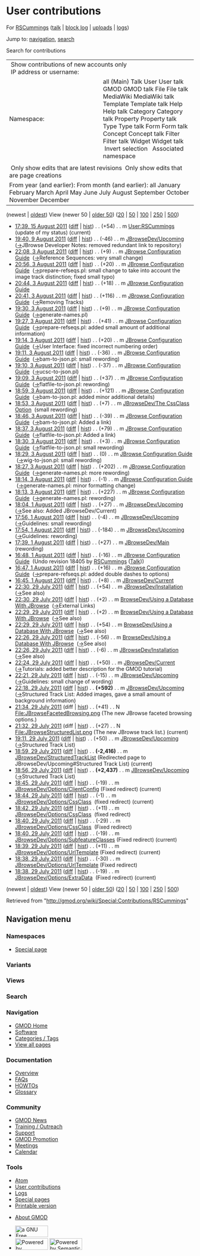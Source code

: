 <div id="mw-page-base" class="noprint">

</div>

<div id="mw-head-base" class="noprint">

</div>

<div id="content" class="mw-body" role="main">

<span id="top"></span>

<div id="mw-js-message" style="display:none;">

</div>



# <span dir="auto">User contributions</span>

<div id="bodyContent">

<div id="contentSub">

For [RSCummings](/wiki/User:RSCummings "User:RSCummings")
([talk](/wiki/User_talk:RSCummings "User talk:RSCummings") \| [block
log](/mediawiki/index.php?title=Special:Log/block&page=User%3ARSCummings "Special:Log/block")
\|
[uploads](/wiki/Special:ListFiles/RSCummings "Special:ListFiles/RSCummings")
\| [logs](/wiki/Special:Log/RSCummings "Special:Log/RSCummings"))

</div>

<div id="jump-to-nav" class="mw-jump">

Jump to: [navigation](#mw-navigation), [search](#p-search)

</div>

<div id="mw-content-text">

Search for contributions

<table class="mw-contributions-table">
<colgroup>
<col style="width: 50%" />
<col style="width: 50%" />
</colgroup>
<tbody>
<tr class="odd">
<td colspan="2"> Show contributions of new accounts only<br />
 IP address or username:</td>
</tr>
<tr class="even">
<td class="mw-label">Namespace:</td>
<td>all (Main) Talk User User talk GMOD GMOD talk File File talk
MediaWiki MediaWiki talk Template Template talk Help Help talk Category
Category talk Property Property talk Type Type talk Form Form talk
Concept Concept talk Filter Filter talk Widget Widget talk  
 Invert selection 
 Associated namespace </td>
</tr>
<tr class="odd">
<td colspan="2"></td>
</tr>
<tr class="even">
<td colspan="2"> Only show edits that are latest revisions
 Only show edits that are page creations</td>
</tr>
<tr class="odd">
<td colspan="2">From year (and earlier): From month (and earlier): all
January February March April May June July August September October
November December</td>
</tr>
</tbody>
</table>

(newest \| <a
href="/mediawiki/index.php?title=Special:Contributions/RSCummings&amp;dir=prev&amp;target=RSCummings"
class="mw-lastlink" rel="last"
title="Special:Contributions/RSCummings">oldest</a>) View (newer 50 \|
<a
href="/mediawiki/index.php?title=Special:Contributions/RSCummings&amp;offset=20110729183801&amp;target=RSCummings"
class="mw-nextlink" rel="next"
title="Special:Contributions/RSCummings">older 50</a>) (<a
href="/mediawiki/index.php?title=Special:Contributions/RSCummings&amp;offset=&amp;limit=20&amp;target=RSCummings"
class="mw-numlink" title="Special:Contributions/RSCummings">20</a> \| <a
href="/mediawiki/index.php?title=Special:Contributions/RSCummings&amp;offset=&amp;limit=50&amp;target=RSCummings"
class="mw-numlink" title="Special:Contributions/RSCummings">50</a> \| <a
href="/mediawiki/index.php?title=Special:Contributions/RSCummings&amp;offset=&amp;limit=100&amp;target=RSCummings"
class="mw-numlink" title="Special:Contributions/RSCummings">100</a> \|
<a
href="/mediawiki/index.php?title=Special:Contributions/RSCummings&amp;offset=&amp;limit=250&amp;target=RSCummings"
class="mw-numlink" title="Special:Contributions/RSCummings">250</a> \|
<a
href="/mediawiki/index.php?title=Special:Contributions/RSCummings&amp;offset=&amp;limit=500&amp;target=RSCummings"
class="mw-numlink" title="Special:Contributions/RSCummings">500</a>)

- <a href="/mediawiki/index.php?title=User:RSCummings&amp;oldid=18559"
  class="mw-changeslist-date" title="User:RSCummings">17:39, 15 August
  2011</a>
  ([diff](/mediawiki/index.php?title=User:RSCummings&diff=prev&oldid=18559 "User:RSCummings")
  \|
  [hist](/mediawiki/index.php?title=User:RSCummings&action=history "User:RSCummings"))
  <span class="mw-changeslist-separator">. .</span>
  <span class="mw-plusminus-pos" dir="ltr"
  title="180 bytes after change">(+54)</span>‎
  <span class="mw-changeslist-separator">. .</span> m
  <a href="/wiki/User:RSCummings" class="mw-contributions-title"
  title="User:RSCummings">User:RSCummings</a> ‎
  <span class="comment">(update of my status)</span>
  <span class="mw-uctop">(current)</span>
- <a href="/mediawiki/index.php?title=JBrowseDev/Upcoming&amp;oldid=18496"
  class="mw-changeslist-date" title="JBrowseDev/Upcoming">19:40, 9 August
  2011</a>
  ([diff](/mediawiki/index.php?title=JBrowseDev/Upcoming&diff=prev&oldid=18496 "JBrowseDev/Upcoming")
  \|
  [hist](/mediawiki/index.php?title=JBrowseDev/Upcoming&action=history "JBrowseDev/Upcoming"))
  <span class="mw-changeslist-separator">. .</span>
  <span class="mw-plusminus-neg" dir="ltr"
  title="8,028 bytes after change">(-46)</span>‎
  <span class="mw-changeslist-separator">. .</span> m
  <a href="/mediawiki/index.php?title=JBrowseDev/Upcoming&amp;redirect=no"
  class="mw-redirect mw-contributions-title"
  title="JBrowseDev/Upcoming">JBrowseDev/Upcoming</a> ‎
  <span class="comment">([→](/wiki/JBrowseDev/Upcoming#JBrowse_Developer_Notes "JBrowseDev/Upcoming")‎<span dir="auto"><span class="autocomment">JBrowse
  Developer Notes: </span> removed redundant link to
  repository</span>)</span>
- <a
  href="/mediawiki/index.php?title=JBrowse_Configuration_Guide&amp;oldid=18450"
  class="mw-changeslist-date" title="JBrowse Configuration Guide">22:08, 3
  August 2011</a>
  ([diff](/mediawiki/index.php?title=JBrowse_Configuration_Guide&diff=prev&oldid=18450 "JBrowse Configuration Guide")
  \|
  [hist](/mediawiki/index.php?title=JBrowse_Configuration_Guide&action=history "JBrowse Configuration Guide"))
  <span class="mw-changeslist-separator">. .</span>
  <span class="mw-plusminus-pos" dir="ltr"
  title="28,186 bytes after change">(+9)</span>‎
  <span class="mw-changeslist-separator">. .</span> m
  <a href="/wiki/JBrowse_Configuration_Guide"
  class="mw-contributions-title"
  title="JBrowse Configuration Guide">JBrowse Configuration Guide</a> ‎
  <span class="comment">([→](/wiki/JBrowse_Configuration_Guide#Reference_Sequences "JBrowse Configuration Guide")‎<span dir="auto"><span class="autocomment">Reference
  Sequences: </span> very small change</span>)</span>
- <a
  href="/mediawiki/index.php?title=JBrowse_Configuration_Guide&amp;oldid=18449"
  class="mw-changeslist-date" title="JBrowse Configuration Guide">20:56, 3
  August 2011</a>
  ([diff](/mediawiki/index.php?title=JBrowse_Configuration_Guide&diff=prev&oldid=18449 "JBrowse Configuration Guide")
  \|
  [hist](/mediawiki/index.php?title=JBrowse_Configuration_Guide&action=history "JBrowse Configuration Guide"))
  <span class="mw-changeslist-separator">. .</span>
  <span class="mw-plusminus-pos" dir="ltr"
  title="28,177 bytes after change">(+20)</span>‎
  <span class="mw-changeslist-separator">. .</span> m
  <a href="/wiki/JBrowse_Configuration_Guide"
  class="mw-contributions-title"
  title="JBrowse Configuration Guide">JBrowse Configuration Guide</a> ‎
  <span class="comment">([→](/wiki/JBrowse_Configuration_Guide#prepare-refseqs.pl "JBrowse Configuration Guide")‎<span dir="auto"><span class="autocomment">prepare-refseqs.pl:
  </span> small change to take into account the image track distinction;
  fixed small typo</span>)</span>
- <a
  href="/mediawiki/index.php?title=JBrowse_Configuration_Guide&amp;oldid=18448"
  class="mw-changeslist-date" title="JBrowse Configuration Guide">20:44, 3
  August 2011</a>
  ([diff](/mediawiki/index.php?title=JBrowse_Configuration_Guide&diff=prev&oldid=18448 "JBrowse Configuration Guide")
  \|
  [hist](/mediawiki/index.php?title=JBrowse_Configuration_Guide&action=history "JBrowse Configuration Guide"))
  <span class="mw-changeslist-separator">. .</span>
  <span class="mw-plusminus-pos" dir="ltr"
  title="28,157 bytes after change">(+18)</span>‎
  <span class="mw-changeslist-separator">. .</span> m
  <a href="/wiki/JBrowse_Configuration_Guide"
  class="mw-contributions-title"
  title="JBrowse Configuration Guide">JBrowse Configuration Guide</a> ‎
- <a
  href="/mediawiki/index.php?title=JBrowse_Configuration_Guide&amp;oldid=18447"
  class="mw-changeslist-date" title="JBrowse Configuration Guide">20:41, 3
  August 2011</a>
  ([diff](/mediawiki/index.php?title=JBrowse_Configuration_Guide&diff=prev&oldid=18447 "JBrowse Configuration Guide")
  \|
  [hist](/mediawiki/index.php?title=JBrowse_Configuration_Guide&action=history "JBrowse Configuration Guide"))
  <span class="mw-changeslist-separator">. .</span>
  <span class="mw-plusminus-pos" dir="ltr"
  title="28,139 bytes after change">(+116)</span>‎
  <span class="mw-changeslist-separator">. .</span> m
  <a href="/wiki/JBrowse_Configuration_Guide"
  class="mw-contributions-title"
  title="JBrowse Configuration Guide">JBrowse Configuration Guide</a> ‎
  <span class="comment">([→](/wiki/JBrowse_Configuration_Guide#Removing_Tracks "JBrowse Configuration Guide")‎<span dir="auto"><span class="autocomment">Removing
  Tracks</span></span>)</span>
- <a
  href="/mediawiki/index.php?title=JBrowse_Configuration_Guide&amp;oldid=18437"
  class="mw-changeslist-date" title="JBrowse Configuration Guide">19:30, 3
  August 2011</a>
  ([diff](/mediawiki/index.php?title=JBrowse_Configuration_Guide&diff=prev&oldid=18437 "JBrowse Configuration Guide")
  \|
  [hist](/mediawiki/index.php?title=JBrowse_Configuration_Guide&action=history "JBrowse Configuration Guide"))
  <span class="mw-changeslist-separator">. .</span>
  <span class="mw-plusminus-pos" dir="ltr"
  title="26,995 bytes after change">(+9)</span>‎
  <span class="mw-changeslist-separator">. .</span> m
  <a href="/wiki/JBrowse_Configuration_Guide"
  class="mw-contributions-title"
  title="JBrowse Configuration Guide">JBrowse Configuration Guide</a> ‎
  <span class="comment">([→](/wiki/JBrowse_Configuration_Guide#generate-names.pl "JBrowse Configuration Guide")‎<span dir="auto"><span class="autocomment">generate-names.pl</span></span>)</span>
- <a
  href="/mediawiki/index.php?title=JBrowse_Configuration_Guide&amp;oldid=18436"
  class="mw-changeslist-date" title="JBrowse Configuration Guide">19:27, 3
  August 2011</a>
  ([diff](/mediawiki/index.php?title=JBrowse_Configuration_Guide&diff=prev&oldid=18436 "JBrowse Configuration Guide")
  \|
  [hist](/mediawiki/index.php?title=JBrowse_Configuration_Guide&action=history "JBrowse Configuration Guide"))
  <span class="mw-changeslist-separator">. .</span>
  <span class="mw-plusminus-pos" dir="ltr"
  title="26,986 bytes after change">(+41)</span>‎
  <span class="mw-changeslist-separator">. .</span> m
  <a href="/wiki/JBrowse_Configuration_Guide"
  class="mw-contributions-title"
  title="JBrowse Configuration Guide">JBrowse Configuration Guide</a> ‎
  <span class="comment">([→](/wiki/JBrowse_Configuration_Guide#prepare-refseqs.pl "JBrowse Configuration Guide")‎<span dir="auto"><span class="autocomment">prepare-refseqs.pl:
  </span> added small amount of additional information</span>)</span>
- <a
  href="/mediawiki/index.php?title=JBrowse_Configuration_Guide&amp;oldid=18435"
  class="mw-changeslist-date" title="JBrowse Configuration Guide">19:14, 3
  August 2011</a>
  ([diff](/mediawiki/index.php?title=JBrowse_Configuration_Guide&diff=prev&oldid=18435 "JBrowse Configuration Guide")
  \|
  [hist](/mediawiki/index.php?title=JBrowse_Configuration_Guide&action=history "JBrowse Configuration Guide"))
  <span class="mw-changeslist-separator">. .</span>
  <span class="mw-plusminus-pos" dir="ltr"
  title="26,945 bytes after change">(+20)</span>‎
  <span class="mw-changeslist-separator">. .</span> m
  <a href="/wiki/JBrowse_Configuration_Guide"
  class="mw-contributions-title"
  title="JBrowse Configuration Guide">JBrowse Configuration Guide</a> ‎
  <span class="comment">([→](/wiki/JBrowse_Configuration_Guide#User_Interface "JBrowse Configuration Guide")‎<span dir="auto"><span class="autocomment">User
  Interface: </span> fixed incorrect numbering order</span>)</span>
- <a
  href="/mediawiki/index.php?title=JBrowse_Configuration_Guide&amp;oldid=18434"
  class="mw-changeslist-date" title="JBrowse Configuration Guide">19:11, 3
  August 2011</a>
  ([diff](/mediawiki/index.php?title=JBrowse_Configuration_Guide&diff=prev&oldid=18434 "JBrowse Configuration Guide")
  \|
  [hist](/mediawiki/index.php?title=JBrowse_Configuration_Guide&action=history "JBrowse Configuration Guide"))
  <span class="mw-changeslist-separator">. .</span>
  <span class="mw-plusminus-neg" dir="ltr"
  title="26,925 bytes after change">(-36)</span>‎
  <span class="mw-changeslist-separator">. .</span> m
  <a href="/wiki/JBrowse_Configuration_Guide"
  class="mw-contributions-title"
  title="JBrowse Configuration Guide">JBrowse Configuration Guide</a> ‎
  <span class="comment">([→](/wiki/JBrowse_Configuration_Guide#bam-to-json.pl "JBrowse Configuration Guide")‎<span dir="auto"><span class="autocomment">bam-to-json.pl:
  </span> small rewording</span>)</span>
- <a
  href="/mediawiki/index.php?title=JBrowse_Configuration_Guide&amp;oldid=18433"
  class="mw-changeslist-date" title="JBrowse Configuration Guide">19:10, 3
  August 2011</a>
  ([diff](/mediawiki/index.php?title=JBrowse_Configuration_Guide&diff=prev&oldid=18433 "JBrowse Configuration Guide")
  \|
  [hist](/mediawiki/index.php?title=JBrowse_Configuration_Guide&action=history "JBrowse Configuration Guide"))
  <span class="mw-changeslist-separator">. .</span>
  <span class="mw-plusminus-neg" dir="ltr"
  title="26,961 bytes after change">(-37)</span>‎
  <span class="mw-changeslist-separator">. .</span> m
  <a href="/wiki/JBrowse_Configuration_Guide"
  class="mw-contributions-title"
  title="JBrowse Configuration Guide">JBrowse Configuration Guide</a> ‎
  <span class="comment">([→](/wiki/JBrowse_Configuration_Guide#ucsc-to-json.pl "JBrowse Configuration Guide")‎<span dir="auto"><span class="autocomment">ucsc-to-json.pl</span></span>)</span>
- <a
  href="/mediawiki/index.php?title=JBrowse_Configuration_Guide&amp;oldid=18432"
  class="mw-changeslist-date" title="JBrowse Configuration Guide">19:09, 3
  August 2011</a>
  ([diff](/mediawiki/index.php?title=JBrowse_Configuration_Guide&diff=prev&oldid=18432 "JBrowse Configuration Guide")
  \|
  [hist](/mediawiki/index.php?title=JBrowse_Configuration_Guide&action=history "JBrowse Configuration Guide"))
  <span class="mw-changeslist-separator">. .</span>
  <span class="mw-plusminus-pos" dir="ltr"
  title="26,998 bytes after change">(+37)</span>‎
  <span class="mw-changeslist-separator">. .</span> m
  <a href="/wiki/JBrowse_Configuration_Guide"
  class="mw-contributions-title"
  title="JBrowse Configuration Guide">JBrowse Configuration Guide</a> ‎
  <span class="comment">([→](/wiki/JBrowse_Configuration_Guide#flatfile-to-json.pl "JBrowse Configuration Guide")‎<span dir="auto"><span class="autocomment">flatfile-to-json.pl:
  </span> rewording</span>)</span>
- <a
  href="/mediawiki/index.php?title=JBrowse_Configuration_Guide&amp;oldid=18431"
  class="mw-changeslist-date" title="JBrowse Configuration Guide">18:59, 3
  August 2011</a>
  ([diff](/mediawiki/index.php?title=JBrowse_Configuration_Guide&diff=prev&oldid=18431 "JBrowse Configuration Guide")
  \|
  [hist](/mediawiki/index.php?title=JBrowse_Configuration_Guide&action=history "JBrowse Configuration Guide"))
  <span class="mw-changeslist-separator">. .</span>
  <span class="mw-plusminus-pos" dir="ltr"
  title="26,961 bytes after change">(+121)</span>‎
  <span class="mw-changeslist-separator">. .</span> m
  <a href="/wiki/JBrowse_Configuration_Guide"
  class="mw-contributions-title"
  title="JBrowse Configuration Guide">JBrowse Configuration Guide</a> ‎
  <span class="comment">([→](/wiki/JBrowse_Configuration_Guide#bam-to-json.pl "JBrowse Configuration Guide")‎<span dir="auto"><span class="autocomment">bam-to-json.pl:
  </span> added minor additional details</span>)</span>
- <a
  href="/mediawiki/index.php?title=JBrowseDev/The_CssClass_Option&amp;oldid=18430"
  class="mw-changeslist-date"
  title="JBrowseDev/The CssClass Option">18:53, 3 August 2011</a>
  ([diff](/mediawiki/index.php?title=JBrowseDev/The_CssClass_Option&diff=prev&oldid=18430 "JBrowseDev/The CssClass Option")
  \|
  [hist](/mediawiki/index.php?title=JBrowseDev/The_CssClass_Option&action=history "JBrowseDev/The CssClass Option"))
  <span class="mw-changeslist-separator">. .</span>
  <span class="mw-plusminus-pos" dir="ltr"
  title="1,790 bytes after change">(+7)</span>‎
  <span class="mw-changeslist-separator">. .</span> m
  <a href="/wiki/JBrowseDev/The_CssClass_Option"
  class="mw-contributions-title"
  title="JBrowseDev/The CssClass Option">JBrowseDev/The CssClass
  Option</a> ‎ <span class="comment">(small rewording)</span>
- <a
  href="/mediawiki/index.php?title=JBrowse_Configuration_Guide&amp;oldid=18429"
  class="mw-changeslist-date" title="JBrowse Configuration Guide">18:46, 3
  August 2011</a>
  ([diff](/mediawiki/index.php?title=JBrowse_Configuration_Guide&diff=prev&oldid=18429 "JBrowse Configuration Guide")
  \|
  [hist](/mediawiki/index.php?title=JBrowse_Configuration_Guide&action=history "JBrowse Configuration Guide"))
  <span class="mw-changeslist-separator">. .</span>
  <span class="mw-plusminus-neg" dir="ltr"
  title="26,840 bytes after change">(-39)</span>‎
  <span class="mw-changeslist-separator">. .</span> m
  <a href="/wiki/JBrowse_Configuration_Guide"
  class="mw-contributions-title"
  title="JBrowse Configuration Guide">JBrowse Configuration Guide</a> ‎
  <span class="comment">([→](/wiki/JBrowse_Configuration_Guide#bam-to-json.pl "JBrowse Configuration Guide")‎<span dir="auto"><span class="autocomment">bam-to-json.pl:
  </span> Added a link</span>)</span>
- <a
  href="/mediawiki/index.php?title=JBrowse_Configuration_Guide&amp;oldid=18428"
  class="mw-changeslist-date" title="JBrowse Configuration Guide">18:37, 3
  August 2011</a>
  ([diff](/mediawiki/index.php?title=JBrowse_Configuration_Guide&diff=prev&oldid=18428 "JBrowse Configuration Guide")
  \|
  [hist](/mediawiki/index.php?title=JBrowse_Configuration_Guide&action=history "JBrowse Configuration Guide"))
  <span class="mw-changeslist-separator">. .</span>
  <span class="mw-plusminus-pos" dir="ltr"
  title="26,879 bytes after change">(+79)</span>‎
  <span class="mw-changeslist-separator">. .</span> m
  <a href="/wiki/JBrowse_Configuration_Guide"
  class="mw-contributions-title"
  title="JBrowse Configuration Guide">JBrowse Configuration Guide</a> ‎
  <span class="comment">([→](/wiki/JBrowse_Configuration_Guide#flatfile-to-json.pl "JBrowse Configuration Guide")‎<span dir="auto"><span class="autocomment">flatfile-to-json.pl:
  </span> Added a link</span>)</span>
- <a
  href="/mediawiki/index.php?title=JBrowse_Configuration_Guide&amp;oldid=18427"
  class="mw-changeslist-date" title="JBrowse Configuration Guide">18:30, 3
  August 2011</a>
  ([diff](/mediawiki/index.php?title=JBrowse_Configuration_Guide&diff=prev&oldid=18427 "JBrowse Configuration Guide")
  \|
  [hist](/mediawiki/index.php?title=JBrowse_Configuration_Guide&action=history "JBrowse Configuration Guide"))
  <span class="mw-changeslist-separator">. .</span>
  <span class="mw-plusminus-pos" dir="ltr"
  title="26,800 bytes after change">(+3)</span>‎
  <span class="mw-changeslist-separator">. .</span> m
  <a href="/wiki/JBrowse_Configuration_Guide"
  class="mw-contributions-title"
  title="JBrowse Configuration Guide">JBrowse Configuration Guide</a> ‎
  <span class="comment">([→](/wiki/JBrowse_Configuration_Guide#flatfile-to-json.pl "JBrowse Configuration Guide")‎<span dir="auto"><span class="autocomment">flatfile-to-json.pl:
  </span> small rewording</span>)</span>
- <a
  href="/mediawiki/index.php?title=JBrowse_Configuration_Guide&amp;oldid=18426"
  class="mw-changeslist-date" title="JBrowse Configuration Guide">18:29, 3
  August 2011</a>
  ([diff](/mediawiki/index.php?title=JBrowse_Configuration_Guide&diff=prev&oldid=18426 "JBrowse Configuration Guide")
  \|
  [hist](/mediawiki/index.php?title=JBrowse_Configuration_Guide&action=history "JBrowse Configuration Guide"))
  <span class="mw-changeslist-separator">. .</span>
  <span class="mw-plusminus-null" dir="ltr"
  title="26,797 bytes after change">(0)</span>‎
  <span class="mw-changeslist-separator">. .</span> m
  <a href="/wiki/JBrowse_Configuration_Guide"
  class="mw-contributions-title"
  title="JBrowse Configuration Guide">JBrowse Configuration Guide</a> ‎
  <span class="comment">([→](/wiki/JBrowse_Configuration_Guide#wig-to-json.pl "JBrowse Configuration Guide")‎<span dir="auto"><span class="autocomment">wig-to-json.pl:
  </span> small rewording</span>)</span>
- <a
  href="/mediawiki/index.php?title=JBrowse_Configuration_Guide&amp;oldid=18425"
  class="mw-changeslist-date" title="JBrowse Configuration Guide">18:27, 3
  August 2011</a>
  ([diff](/mediawiki/index.php?title=JBrowse_Configuration_Guide&diff=prev&oldid=18425 "JBrowse Configuration Guide")
  \|
  [hist](/mediawiki/index.php?title=JBrowse_Configuration_Guide&action=history "JBrowse Configuration Guide"))
  <span class="mw-changeslist-separator">. .</span>
  <span class="mw-plusminus-pos" dir="ltr"
  title="26,797 bytes after change">(+202)</span>‎
  <span class="mw-changeslist-separator">. .</span> m
  <a href="/wiki/JBrowse_Configuration_Guide"
  class="mw-contributions-title"
  title="JBrowse Configuration Guide">JBrowse Configuration Guide</a> ‎
  <span class="comment">([→](/wiki/JBrowse_Configuration_Guide#generate-names.pl "JBrowse Configuration Guide")‎<span dir="auto"><span class="autocomment">generate-names.pl:
  </span> more rewording</span>)</span>
- <a
  href="/mediawiki/index.php?title=JBrowse_Configuration_Guide&amp;oldid=18424"
  class="mw-changeslist-date" title="JBrowse Configuration Guide">18:14, 3
  August 2011</a>
  ([diff](/mediawiki/index.php?title=JBrowse_Configuration_Guide&diff=prev&oldid=18424 "JBrowse Configuration Guide")
  \|
  [hist](/mediawiki/index.php?title=JBrowse_Configuration_Guide&action=history "JBrowse Configuration Guide"))
  <span class="mw-changeslist-separator">. .</span>
  <span class="mw-plusminus-neg" dir="ltr"
  title="26,595 bytes after change">(-1)</span>‎
  <span class="mw-changeslist-separator">. .</span> m
  <a href="/wiki/JBrowse_Configuration_Guide"
  class="mw-contributions-title"
  title="JBrowse Configuration Guide">JBrowse Configuration Guide</a> ‎
  <span class="comment">([→](/wiki/JBrowse_Configuration_Guide#generate-names.pl "JBrowse Configuration Guide")‎<span dir="auto"><span class="autocomment">generate-names.pl:
  </span> minor formatting change</span>)</span>
- <a
  href="/mediawiki/index.php?title=JBrowse_Configuration_Guide&amp;oldid=18423"
  class="mw-changeslist-date" title="JBrowse Configuration Guide">18:13, 3
  August 2011</a>
  ([diff](/mediawiki/index.php?title=JBrowse_Configuration_Guide&diff=prev&oldid=18423 "JBrowse Configuration Guide")
  \|
  [hist](/mediawiki/index.php?title=JBrowse_Configuration_Guide&action=history "JBrowse Configuration Guide"))
  <span class="mw-changeslist-separator">. .</span>
  <span class="mw-plusminus-pos" dir="ltr"
  title="26,596 bytes after change">(+227)</span>‎
  <span class="mw-changeslist-separator">. .</span> m
  <a href="/wiki/JBrowse_Configuration_Guide"
  class="mw-contributions-title"
  title="JBrowse Configuration Guide">JBrowse Configuration Guide</a> ‎
  <span class="comment">([→](/wiki/JBrowse_Configuration_Guide#generate-names.pl "JBrowse Configuration Guide")‎<span dir="auto"><span class="autocomment">generate-names.pl:
  </span> rewording</span>)</span>
- <a href="/mediawiki/index.php?title=JBrowseDev/Upcoming&amp;oldid=18410"
  class="mw-changeslist-date" title="JBrowseDev/Upcoming">18:04, 1 August
  2011</a>
  ([diff](/mediawiki/index.php?title=JBrowseDev/Upcoming&diff=prev&oldid=18410 "JBrowseDev/Upcoming")
  \|
  [hist](/mediawiki/index.php?title=JBrowseDev/Upcoming&action=history "JBrowseDev/Upcoming"))
  <span class="mw-changeslist-separator">. .</span>
  <span class="mw-plusminus-pos" dir="ltr"
  title="4,156 bytes after change">(+27)</span>‎
  <span class="mw-changeslist-separator">. .</span> m
  <a href="/mediawiki/index.php?title=JBrowseDev/Upcoming&amp;redirect=no"
  class="mw-redirect mw-contributions-title"
  title="JBrowseDev/Upcoming">JBrowseDev/Upcoming</a> ‎
  <span class="comment">([→](/wiki/JBrowseDev/Upcoming#See_also "JBrowseDev/Upcoming")‎<span dir="auto"><span class="autocomment">See
  also: </span> Added JBrowseDev/Current</span>)</span>
- <a href="/mediawiki/index.php?title=JBrowseDev/Upcoming&amp;oldid=18409"
  class="mw-changeslist-date" title="JBrowseDev/Upcoming">17:56, 1 August
  2011</a>
  ([diff](/mediawiki/index.php?title=JBrowseDev/Upcoming&diff=prev&oldid=18409 "JBrowseDev/Upcoming")
  \|
  [hist](/mediawiki/index.php?title=JBrowseDev/Upcoming&action=history "JBrowseDev/Upcoming"))
  <span class="mw-changeslist-separator">. .</span>
  <span class="mw-plusminus-neg" dir="ltr"
  title="4,129 bytes after change">(-4)</span>‎
  <span class="mw-changeslist-separator">. .</span> m
  <a href="/mediawiki/index.php?title=JBrowseDev/Upcoming&amp;redirect=no"
  class="mw-redirect mw-contributions-title"
  title="JBrowseDev/Upcoming">JBrowseDev/Upcoming</a> ‎
  <span class="comment">([→](/wiki/JBrowseDev/Upcoming#Guidelines "JBrowseDev/Upcoming")‎<span dir="auto"><span class="autocomment">Guidelines:
  </span> small rewording</span>)</span>
- <a href="/mediawiki/index.php?title=JBrowseDev/Upcoming&amp;oldid=18408"
  class="mw-changeslist-date" title="JBrowseDev/Upcoming">17:54, 1 August
  2011</a>
  ([diff](/mediawiki/index.php?title=JBrowseDev/Upcoming&diff=prev&oldid=18408 "JBrowseDev/Upcoming")
  \|
  [hist](/mediawiki/index.php?title=JBrowseDev/Upcoming&action=history "JBrowseDev/Upcoming"))
  <span class="mw-changeslist-separator">. .</span>
  <span class="mw-plusminus-neg" dir="ltr"
  title="4,133 bytes after change">(-184)</span>‎
  <span class="mw-changeslist-separator">. .</span> m
  <a href="/mediawiki/index.php?title=JBrowseDev/Upcoming&amp;redirect=no"
  class="mw-redirect mw-contributions-title"
  title="JBrowseDev/Upcoming">JBrowseDev/Upcoming</a> ‎
  <span class="comment">([→](/wiki/JBrowseDev/Upcoming#Guidelines "JBrowseDev/Upcoming")‎<span dir="auto"><span class="autocomment">Guidelines:
  </span> rewording</span>)</span>
- <a href="/mediawiki/index.php?title=JBrowseDev/Main&amp;oldid=18407"
  class="mw-changeslist-date" title="JBrowseDev/Main">17:39, 1 August
  2011</a>
  ([diff](/mediawiki/index.php?title=JBrowseDev/Main&diff=prev&oldid=18407 "JBrowseDev/Main")
  \|
  [hist](/mediawiki/index.php?title=JBrowseDev/Main&action=history "JBrowseDev/Main"))
  <span class="mw-changeslist-separator">. .</span>
  <span class="mw-plusminus-pos" dir="ltr"
  title="743 bytes after change">(+27)</span>‎
  <span class="mw-changeslist-separator">. .</span> m
  <a href="/mediawiki/index.php?title=JBrowseDev/Main&amp;redirect=no"
  class="mw-redirect mw-contributions-title"
  title="JBrowseDev/Main">JBrowseDev/Main</a> ‎
  <span class="comment">(rewording)</span>
- <a
  href="/mediawiki/index.php?title=JBrowse_Configuration_Guide&amp;oldid=18406"
  class="mw-changeslist-date" title="JBrowse Configuration Guide">16:48, 1
  August 2011</a>
  ([diff](/mediawiki/index.php?title=JBrowse_Configuration_Guide&diff=prev&oldid=18406 "JBrowse Configuration Guide")
  \|
  [hist](/mediawiki/index.php?title=JBrowse_Configuration_Guide&action=history "JBrowse Configuration Guide"))
  <span class="mw-changeslist-separator">. .</span>
  <span class="mw-plusminus-neg" dir="ltr"
  title="26,369 bytes after change">(-16)</span>‎
  <span class="mw-changeslist-separator">. .</span> m
  <a href="/wiki/JBrowse_Configuration_Guide"
  class="mw-contributions-title"
  title="JBrowse Configuration Guide">JBrowse Configuration Guide</a> ‎
  <span class="comment">(Undo revision 18405 by
  [RSCummings](/wiki/Special:Contributions/RSCummings "Special:Contributions/RSCummings")
  ([Talk](/wiki/User_talk:RSCummings "User talk:RSCummings")))</span>
- <a
  href="/mediawiki/index.php?title=JBrowse_Configuration_Guide&amp;oldid=18405"
  class="mw-changeslist-date" title="JBrowse Configuration Guide">16:47, 1
  August 2011</a>
  ([diff](/mediawiki/index.php?title=JBrowse_Configuration_Guide&diff=prev&oldid=18405 "JBrowse Configuration Guide")
  \|
  [hist](/mediawiki/index.php?title=JBrowse_Configuration_Guide&action=history "JBrowse Configuration Guide"))
  <span class="mw-changeslist-separator">. .</span>
  <span class="mw-plusminus-pos" dir="ltr"
  title="26,385 bytes after change">(+16)</span>‎
  <span class="mw-changeslist-separator">. .</span> m
  <a href="/wiki/JBrowse_Configuration_Guide"
  class="mw-contributions-title"
  title="JBrowse Configuration Guide">JBrowse Configuration Guide</a> ‎
  <span class="comment">([→](/wiki/JBrowse_Configuration_Guide#prepare-refseqs.pl "JBrowse Configuration Guide")‎<span dir="auto"><span class="autocomment">prepare-refseqs.pl:
  </span> added double dashes to options</span>)</span>
- <a href="/mediawiki/index.php?title=JBrowseDev/Current&amp;oldid=18404"
  class="mw-changeslist-date" title="JBrowseDev/Current">16:45, 1 August
  2011</a>
  ([diff](/mediawiki/index.php?title=JBrowseDev/Current&diff=prev&oldid=18404 "JBrowseDev/Current")
  \|
  [hist](/mediawiki/index.php?title=JBrowseDev/Current&action=history "JBrowseDev/Current"))
  <span class="mw-changeslist-separator">. .</span>
  <span class="mw-plusminus-pos" dir="ltr"
  title="1,056 bytes after change">(+8)</span>‎
  <span class="mw-changeslist-separator">. .</span> m
  <a href="/mediawiki/index.php?title=JBrowseDev/Current&amp;redirect=no"
  class="mw-redirect mw-contributions-title"
  title="JBrowseDev/Current">JBrowseDev/Current</a> ‎
- <a
  href="/mediawiki/index.php?title=JBrowseDev/Installation&amp;oldid=18403"
  class="mw-changeslist-date" title="JBrowseDev/Installation">22:30, 29
  July 2011</a>
  ([diff](/mediawiki/index.php?title=JBrowseDev/Installation&diff=prev&oldid=18403 "JBrowseDev/Installation")
  \|
  [hist](/mediawiki/index.php?title=JBrowseDev/Installation&action=history "JBrowseDev/Installation"))
  <span class="mw-changeslist-separator">. .</span>
  <span class="mw-plusminus-pos" dir="ltr"
  title="8,840 bytes after change">(+54)</span>‎
  <span class="mw-changeslist-separator">. .</span> m <a
  href="/mediawiki/index.php?title=JBrowseDev/Installation&amp;redirect=no"
  class="mw-redirect mw-contributions-title"
  title="JBrowseDev/Installation">JBrowseDev/Installation</a> ‎
  <span class="comment">([→](/wiki/JBrowseDev/Installation#See_also "JBrowseDev/Installation")‎<span dir="auto"><span class="autocomment">See
  also</span></span>)</span>
- <a
  href="/mediawiki/index.php?title=BrowseDev/Using_a_Database_With_JBrowse&amp;oldid=18402"
  class="mw-changeslist-date"
  title="BrowseDev/Using a Database With JBrowse">22:30, 29 July 2011</a>
  ([diff](/mediawiki/index.php?title=BrowseDev/Using_a_Database_With_JBrowse&diff=prev&oldid=18402 "BrowseDev/Using a Database With JBrowse")
  \|
  [hist](/mediawiki/index.php?title=BrowseDev/Using_a_Database_With_JBrowse&action=history "BrowseDev/Using a Database With JBrowse"))
  <span class="mw-changeslist-separator">. .</span>
  <span class="mw-plusminus-pos" dir="ltr"
  title="5,980 bytes after change">(+2)</span>‎
  <span class="mw-changeslist-separator">. .</span> m <a
  href="/mediawiki/index.php?title=BrowseDev/Using_a_Database_With_JBrowse&amp;redirect=no"
  class="mw-redirect mw-contributions-title"
  title="BrowseDev/Using a Database With JBrowse">BrowseDev/Using a
  Database With JBrowse</a> ‎
  <span class="comment">([→](/wiki/BrowseDev/Using_a_Database_With_JBrowse#External_Links "BrowseDev/Using a Database With JBrowse")‎<span dir="auto"><span class="autocomment">External
  Links</span></span>)</span>
- <a
  href="/mediawiki/index.php?title=BrowseDev/Using_a_Database_With_JBrowse&amp;oldid=18401"
  class="mw-changeslist-date"
  title="BrowseDev/Using a Database With JBrowse">22:29, 29 July 2011</a>
  ([diff](/mediawiki/index.php?title=BrowseDev/Using_a_Database_With_JBrowse&diff=prev&oldid=18401 "BrowseDev/Using a Database With JBrowse")
  \|
  [hist](/mediawiki/index.php?title=BrowseDev/Using_a_Database_With_JBrowse&action=history "BrowseDev/Using a Database With JBrowse"))
  <span class="mw-changeslist-separator">. .</span>
  <span class="mw-plusminus-pos" dir="ltr"
  title="5,978 bytes after change">(+2)</span>‎
  <span class="mw-changeslist-separator">. .</span> m <a
  href="/mediawiki/index.php?title=BrowseDev/Using_a_Database_With_JBrowse&amp;redirect=no"
  class="mw-redirect mw-contributions-title"
  title="BrowseDev/Using a Database With JBrowse">BrowseDev/Using a
  Database With JBrowse</a> ‎
  <span class="comment">([→](/wiki/BrowseDev/Using_a_Database_With_JBrowse#See_also "BrowseDev/Using a Database With JBrowse")‎<span dir="auto"><span class="autocomment">See
  also</span></span>)</span>
- <a
  href="/mediawiki/index.php?title=BrowseDev/Using_a_Database_With_JBrowse&amp;oldid=18400"
  class="mw-changeslist-date"
  title="BrowseDev/Using a Database With JBrowse">22:29, 29 July 2011</a>
  ([diff](/mediawiki/index.php?title=BrowseDev/Using_a_Database_With_JBrowse&diff=prev&oldid=18400 "BrowseDev/Using a Database With JBrowse")
  \|
  [hist](/mediawiki/index.php?title=BrowseDev/Using_a_Database_With_JBrowse&action=history "BrowseDev/Using a Database With JBrowse"))
  <span class="mw-changeslist-separator">. .</span>
  <span class="mw-plusminus-pos" dir="ltr"
  title="5,976 bytes after change">(+54)</span>‎
  <span class="mw-changeslist-separator">. .</span> m <a
  href="/mediawiki/index.php?title=BrowseDev/Using_a_Database_With_JBrowse&amp;redirect=no"
  class="mw-redirect mw-contributions-title"
  title="BrowseDev/Using a Database With JBrowse">BrowseDev/Using a
  Database With JBrowse</a> ‎
  <span class="comment">([→](/wiki/BrowseDev/Using_a_Database_With_JBrowse#See_also "BrowseDev/Using a Database With JBrowse")‎<span dir="auto"><span class="autocomment">See
  also</span></span>)</span>
- <a
  href="/mediawiki/index.php?title=BrowseDev/Using_a_Database_With_JBrowse&amp;oldid=18399"
  class="mw-changeslist-date"
  title="BrowseDev/Using a Database With JBrowse">22:26, 29 July 2011</a>
  ([diff](/mediawiki/index.php?title=BrowseDev/Using_a_Database_With_JBrowse&diff=prev&oldid=18399 "BrowseDev/Using a Database With JBrowse")
  \|
  [hist](/mediawiki/index.php?title=BrowseDev/Using_a_Database_With_JBrowse&action=history "BrowseDev/Using a Database With JBrowse"))
  <span class="mw-changeslist-separator">. .</span>
  <span class="mw-plusminus-neg" dir="ltr"
  title="5,922 bytes after change">(-56)</span>‎
  <span class="mw-changeslist-separator">. .</span> m <a
  href="/mediawiki/index.php?title=BrowseDev/Using_a_Database_With_JBrowse&amp;redirect=no"
  class="mw-redirect mw-contributions-title"
  title="BrowseDev/Using a Database With JBrowse">BrowseDev/Using a
  Database With JBrowse</a> ‎
  <span class="comment">([→](/wiki/BrowseDev/Using_a_Database_With_JBrowse#See_also "BrowseDev/Using a Database With JBrowse")‎<span dir="auto"><span class="autocomment">See
  also</span></span>)</span>
- <a
  href="/mediawiki/index.php?title=JBrowseDev/Installation&amp;oldid=18398"
  class="mw-changeslist-date" title="JBrowseDev/Installation">22:26, 29
  July 2011</a>
  ([diff](/mediawiki/index.php?title=JBrowseDev/Installation&diff=prev&oldid=18398 "JBrowseDev/Installation")
  \|
  [hist](/mediawiki/index.php?title=JBrowseDev/Installation&action=history "JBrowseDev/Installation"))
  <span class="mw-changeslist-separator">. .</span>
  <span class="mw-plusminus-neg" dir="ltr"
  title="8,786 bytes after change">(-6)</span>‎
  <span class="mw-changeslist-separator">. .</span> m <a
  href="/mediawiki/index.php?title=JBrowseDev/Installation&amp;redirect=no"
  class="mw-redirect mw-contributions-title"
  title="JBrowseDev/Installation">JBrowseDev/Installation</a> ‎
  <span class="comment">([→](/wiki/JBrowseDev/Installation#See_also "JBrowseDev/Installation")‎<span dir="auto"><span class="autocomment">See
  also</span></span>)</span>
- <a href="/mediawiki/index.php?title=JBrowseDev/Current&amp;oldid=18397"
  class="mw-changeslist-date" title="JBrowseDev/Current">22:24, 29 July
  2011</a>
  ([diff](/mediawiki/index.php?title=JBrowseDev/Current&diff=prev&oldid=18397 "JBrowseDev/Current")
  \|
  [hist](/mediawiki/index.php?title=JBrowseDev/Current&action=history "JBrowseDev/Current"))
  <span class="mw-changeslist-separator">. .</span>
  <span class="mw-plusminus-pos" dir="ltr"
  title="1,048 bytes after change">(+50)</span>‎
  <span class="mw-changeslist-separator">. .</span> m
  <a href="/mediawiki/index.php?title=JBrowseDev/Current&amp;redirect=no"
  class="mw-redirect mw-contributions-title"
  title="JBrowseDev/Current">JBrowseDev/Current</a> ‎
  <span class="comment">([→](/wiki/JBrowseDev/Current#Tutorials "JBrowseDev/Current")‎<span dir="auto"><span class="autocomment">Tutorials:
  </span> added better description for the GMOD tutorial</span>)</span>
- <a href="/mediawiki/index.php?title=JBrowseDev/Upcoming&amp;oldid=18396"
  class="mw-changeslist-date" title="JBrowseDev/Upcoming">22:21, 29 July
  2011</a>
  ([diff](/mediawiki/index.php?title=JBrowseDev/Upcoming&diff=prev&oldid=18396 "JBrowseDev/Upcoming")
  \|
  [hist](/mediawiki/index.php?title=JBrowseDev/Upcoming&action=history "JBrowseDev/Upcoming"))
  <span class="mw-changeslist-separator">. .</span>
  <span class="mw-plusminus-neg" dir="ltr"
  title="4,317 bytes after change">(-15)</span>‎
  <span class="mw-changeslist-separator">. .</span> m
  <a href="/mediawiki/index.php?title=JBrowseDev/Upcoming&amp;redirect=no"
  class="mw-redirect mw-contributions-title"
  title="JBrowseDev/Upcoming">JBrowseDev/Upcoming</a> ‎
  <span class="comment">([→](/wiki/JBrowseDev/Upcoming#Guidelines "JBrowseDev/Upcoming")‎<span dir="auto"><span class="autocomment">Guidelines:
  </span> small change of wording</span>)</span>
- <a href="/mediawiki/index.php?title=JBrowseDev/Upcoming&amp;oldid=18395"
  class="mw-changeslist-date" title="JBrowseDev/Upcoming">22:18, 29 July
  2011</a>
  ([diff](/mediawiki/index.php?title=JBrowseDev/Upcoming&diff=prev&oldid=18395 "JBrowseDev/Upcoming")
  \|
  [hist](/mediawiki/index.php?title=JBrowseDev/Upcoming&action=history "JBrowseDev/Upcoming"))
  <span class="mw-changeslist-separator">. .</span> **(+592)**‎
  <span class="mw-changeslist-separator">. .</span> m
  <a href="/mediawiki/index.php?title=JBrowseDev/Upcoming&amp;redirect=no"
  class="mw-redirect mw-contributions-title"
  title="JBrowseDev/Upcoming">JBrowseDev/Upcoming</a> ‎
  <span class="comment">([→](/wiki/JBrowseDev/Upcoming#Structured_Track_List "JBrowseDev/Upcoming")‎<span dir="auto"><span class="autocomment">Structured
  Track List: </span> Added images, gave a small amount of background
  information</span>)</span>
- <a
  href="/mediawiki/index.php?title=File:JBrowseFacetedBrowsing.png&amp;oldid=18394"
  class="mw-changeslist-date"
  title="File:JBrowseFacetedBrowsing.png">21:34, 29 July 2011</a> (diff
  \|
  [hist](/mediawiki/index.php?title=File:JBrowseFacetedBrowsing.png&action=history "File:JBrowseFacetedBrowsing.png"))
  <span class="mw-changeslist-separator">. .</span>
  <span class="mw-plusminus-pos" dir="ltr"
  title="41 bytes after change">(+41)</span>‎
  <span class="mw-changeslist-separator">. .</span> N
  <a href="/wiki/File:JBrowseFacetedBrowsing.png"
  class="mw-contributions-title"
  title="File:JBrowseFacetedBrowsing.png">File:JBrowseFacetedBrowsing.png</a>
  ‎ <span class="comment">(The new JBrowse faceted browsing
  options.)</span>
- <a
  href="/mediawiki/index.php?title=File:JBrowseStructuredList.png&amp;oldid=18393"
  class="mw-changeslist-date"
  title="File:JBrowseStructuredList.png">21:32, 29 July 2011</a> (diff
  \|
  [hist](/mediawiki/index.php?title=File:JBrowseStructuredList.png&action=history "File:JBrowseStructuredList.png"))
  <span class="mw-changeslist-separator">. .</span>
  <span class="mw-plusminus-pos" dir="ltr"
  title="27 bytes after change">(+27)</span>‎
  <span class="mw-changeslist-separator">. .</span> N
  <a href="/wiki/File:JBrowseStructuredList.png"
  class="mw-contributions-title"
  title="File:JBrowseStructuredList.png">File:JBrowseStructuredList.png</a>
  ‎ <span class="comment">(The new JBrowse track list.)</span>
  <span class="mw-uctop">(current)</span>
- <a href="/mediawiki/index.php?title=JBrowseDev/Upcoming&amp;oldid=18392"
  class="mw-changeslist-date" title="JBrowseDev/Upcoming">19:11, 29 July
  2011</a>
  ([diff](/mediawiki/index.php?title=JBrowseDev/Upcoming&diff=prev&oldid=18392 "JBrowseDev/Upcoming")
  \|
  [hist](/mediawiki/index.php?title=JBrowseDev/Upcoming&action=history "JBrowseDev/Upcoming"))
  <span class="mw-changeslist-separator">. .</span>
  <span class="mw-plusminus-pos" dir="ltr"
  title="3,740 bytes after change">(+50)</span>‎
  <span class="mw-changeslist-separator">. .</span> m
  <a href="/mediawiki/index.php?title=JBrowseDev/Upcoming&amp;redirect=no"
  class="mw-redirect mw-contributions-title"
  title="JBrowseDev/Upcoming">JBrowseDev/Upcoming</a> ‎
  <span class="comment">([→](/wiki/JBrowseDev/Upcoming#Structured_Track_List "JBrowseDev/Upcoming")‎<span dir="auto"><span class="autocomment">Structured
  Track List</span></span>)</span>
- <a
  href="/mediawiki/index.php?title=JBrowseDev/StructuredTrackList&amp;oldid=18391"
  class="mw-changeslist-date"
  title="JBrowseDev/StructuredTrackList">18:59, 29 July 2011</a>
  ([diff](/mediawiki/index.php?title=JBrowseDev/StructuredTrackList&diff=prev&oldid=18391 "JBrowseDev/StructuredTrackList")
  \|
  [hist](/mediawiki/index.php?title=JBrowseDev/StructuredTrackList&action=history "JBrowseDev/StructuredTrackList"))
  <span class="mw-changeslist-separator">. .</span> **(-2,416)**‎
  <span class="mw-changeslist-separator">. .</span> m <a
  href="/mediawiki/index.php?title=JBrowseDev/StructuredTrackList&amp;redirect=no"
  class="mw-redirect mw-contributions-title"
  title="JBrowseDev/StructuredTrackList">JBrowseDev/StructuredTrackList</a>
  ‎ <span class="comment">(Redirected page to
  JBrowseDev/Upcoming#Structured Track List)</span>
  <span class="mw-uctop">(current)</span>
- <a href="/mediawiki/index.php?title=JBrowseDev/Upcoming&amp;oldid=18390"
  class="mw-changeslist-date" title="JBrowseDev/Upcoming">18:56, 29 July
  2011</a>
  ([diff](/mediawiki/index.php?title=JBrowseDev/Upcoming&diff=prev&oldid=18390 "JBrowseDev/Upcoming")
  \|
  [hist](/mediawiki/index.php?title=JBrowseDev/Upcoming&action=history "JBrowseDev/Upcoming"))
  <span class="mw-changeslist-separator">. .</span> **(+2,437)**‎
  <span class="mw-changeslist-separator">. .</span> m
  <a href="/mediawiki/index.php?title=JBrowseDev/Upcoming&amp;redirect=no"
  class="mw-redirect mw-contributions-title"
  title="JBrowseDev/Upcoming">JBrowseDev/Upcoming</a> ‎
  <span class="comment">([→](/wiki/JBrowseDev/Upcoming#Structured_Track_List "JBrowseDev/Upcoming")‎<span dir="auto"><span class="autocomment">Structured
  Track List</span></span>)</span>
- <a
  href="/mediawiki/index.php?title=JBrowseDev/Options/ClientConfig&amp;oldid=18389"
  class="mw-changeslist-date"
  title="JBrowseDev/Options/ClientConfig">18:45, 29 July 2011</a>
  ([diff](/mediawiki/index.php?title=JBrowseDev/Options/ClientConfig&diff=prev&oldid=18389 "JBrowseDev/Options/ClientConfig")
  \|
  [hist](/mediawiki/index.php?title=JBrowseDev/Options/ClientConfig&action=history "JBrowseDev/Options/ClientConfig"))
  <span class="mw-changeslist-separator">. .</span>
  <span class="mw-plusminus-neg" dir="ltr"
  title="48 bytes after change">(-19)</span>‎
  <span class="mw-changeslist-separator">. .</span> m <a
  href="/mediawiki/index.php?title=JBrowseDev/Options/ClientConfig&amp;redirect=no"
  class="mw-redirect mw-contributions-title"
  title="JBrowseDev/Options/ClientConfig">JBrowseDev/Options/ClientConfig</a>
  ‎ <span class="comment">(Fixed redirect)</span>
  <span class="mw-uctop">(current)</span>
- <a
  href="/mediawiki/index.php?title=JBrowseDev/Options/CssClass&amp;oldid=18388"
  class="mw-changeslist-date" title="JBrowseDev/Options/CssClass">18:44,
  29 July 2011</a>
  ([diff](/mediawiki/index.php?title=JBrowseDev/Options/CssClass&diff=prev&oldid=18388 "JBrowseDev/Options/CssClass")
  \|
  [hist](/mediawiki/index.php?title=JBrowseDev/Options/CssClass&action=history "JBrowseDev/Options/CssClass"))
  <span class="mw-changeslist-separator">. .</span>
  <span class="mw-plusminus-neg" dir="ltr"
  title="44 bytes after change">(-1)</span>‎
  <span class="mw-changeslist-separator">. .</span> m <a
  href="/mediawiki/index.php?title=JBrowseDev/Options/CssClass&amp;redirect=no"
  class="mw-redirect mw-contributions-title"
  title="JBrowseDev/Options/CssClass">JBrowseDev/Options/CssClass</a> ‎
  <span class="comment">(fixed redirect)</span>
  <span class="mw-uctop">(current)</span>
- <a
  href="/mediawiki/index.php?title=JBrowseDev/Options/CssClass&amp;oldid=18387"
  class="mw-changeslist-date" title="JBrowseDev/Options/CssClass">18:42,
  29 July 2011</a>
  ([diff](/mediawiki/index.php?title=JBrowseDev/Options/CssClass&diff=prev&oldid=18387 "JBrowseDev/Options/CssClass")
  \|
  [hist](/mediawiki/index.php?title=JBrowseDev/Options/CssClass&action=history "JBrowseDev/Options/CssClass"))
  <span class="mw-changeslist-separator">. .</span>
  <span class="mw-plusminus-pos" dir="ltr"
  title="45 bytes after change">(+11)</span>‎
  <span class="mw-changeslist-separator">. .</span> m <a
  href="/mediawiki/index.php?title=JBrowseDev/Options/CssClass&amp;redirect=no"
  class="mw-redirect mw-contributions-title"
  title="JBrowseDev/Options/CssClass">JBrowseDev/Options/CssClass</a> ‎
  <span class="comment">(fixed redirect)</span>
- <a
  href="/mediawiki/index.php?title=JBrowseDev/Options/CssClass&amp;oldid=18386"
  class="mw-changeslist-date" title="JBrowseDev/Options/CssClass">18:40,
  29 July 2011</a>
  ([diff](/mediawiki/index.php?title=JBrowseDev/Options/CssClass&diff=prev&oldid=18386 "JBrowseDev/Options/CssClass")
  \|
  [hist](/mediawiki/index.php?title=JBrowseDev/Options/CssClass&action=history "JBrowseDev/Options/CssClass"))
  <span class="mw-changeslist-separator">. .</span>
  <span class="mw-plusminus-neg" dir="ltr"
  title="34 bytes after change">(-29)</span>‎
  <span class="mw-changeslist-separator">. .</span> m <a
  href="/mediawiki/index.php?title=JBrowseDev/Options/CssClass&amp;redirect=no"
  class="mw-redirect mw-contributions-title"
  title="JBrowseDev/Options/CssClass">JBrowseDev/Options/CssClass</a> ‎
  <span class="comment">(Fixed redirect)</span>
- <a
  href="/mediawiki/index.php?title=JBrowseDev/Options/SubfeatureClasses&amp;oldid=18385"
  class="mw-changeslist-date"
  title="JBrowseDev/Options/SubfeatureClasses">18:40, 29 July 2011</a>
  ([diff](/mediawiki/index.php?title=JBrowseDev/Options/SubfeatureClasses&diff=prev&oldid=18385 "JBrowseDev/Options/SubfeatureClasses")
  \|
  [hist](/mediawiki/index.php?title=JBrowseDev/Options/SubfeatureClasses&action=history "JBrowseDev/Options/SubfeatureClasses"))
  <span class="mw-changeslist-separator">. .</span>
  <span class="mw-plusminus-neg" dir="ltr"
  title="53 bytes after change">(-19)</span>‎
  <span class="mw-changeslist-separator">. .</span> m <a
  href="/mediawiki/index.php?title=JBrowseDev/Options/SubfeatureClasses&amp;redirect=no"
  class="mw-redirect mw-contributions-title"
  title="JBrowseDev/Options/SubfeatureClasses">JBrowseDev/Options/SubfeatureClasses</a>
  ‎ <span class="comment">(Fixed redirect)</span>
  <span class="mw-uctop">(current)</span>
- <a
  href="/mediawiki/index.php?title=JBrowseDev/Options/UrlTemplate&amp;oldid=18384"
  class="mw-changeslist-date"
  title="JBrowseDev/Options/UrlTemplate">18:39, 29 July 2011</a>
  ([diff](/mediawiki/index.php?title=JBrowseDev/Options/UrlTemplate&diff=prev&oldid=18384 "JBrowseDev/Options/UrlTemplate")
  \|
  [hist](/mediawiki/index.php?title=JBrowseDev/Options/UrlTemplate&action=history "JBrowseDev/Options/UrlTemplate"))
  <span class="mw-changeslist-separator">. .</span>
  <span class="mw-plusminus-pos" dir="ltr"
  title="47 bytes after change">(+11)</span>‎
  <span class="mw-changeslist-separator">. .</span> m <a
  href="/mediawiki/index.php?title=JBrowseDev/Options/UrlTemplate&amp;redirect=no"
  class="mw-redirect mw-contributions-title"
  title="JBrowseDev/Options/UrlTemplate">JBrowseDev/Options/UrlTemplate</a>
  ‎ <span class="comment">(Fixed redirect)</span>
  <span class="mw-uctop">(current)</span>
- <a
  href="/mediawiki/index.php?title=JBrowseDev/Options/UrlTemplate&amp;oldid=18383"
  class="mw-changeslist-date"
  title="JBrowseDev/Options/UrlTemplate">18:38, 29 July 2011</a>
  ([diff](/mediawiki/index.php?title=JBrowseDev/Options/UrlTemplate&diff=prev&oldid=18383 "JBrowseDev/Options/UrlTemplate")
  \|
  [hist](/mediawiki/index.php?title=JBrowseDev/Options/UrlTemplate&action=history "JBrowseDev/Options/UrlTemplate"))
  <span class="mw-changeslist-separator">. .</span>
  <span class="mw-plusminus-neg" dir="ltr"
  title="36 bytes after change">(-30)</span>‎
  <span class="mw-changeslist-separator">. .</span> m <a
  href="/mediawiki/index.php?title=JBrowseDev/Options/UrlTemplate&amp;redirect=no"
  class="mw-redirect mw-contributions-title"
  title="JBrowseDev/Options/UrlTemplate">JBrowseDev/Options/UrlTemplate</a>
  ‎ <span class="comment">(Fixed redirect)</span>
- <a
  href="/mediawiki/index.php?title=JBrowseDev/Options/ExtraData&amp;oldid=18382"
  class="mw-changeslist-date" title="JBrowseDev/Options/ExtraData">18:38,
  29 July 2011</a>
  ([diff](/mediawiki/index.php?title=JBrowseDev/Options/ExtraData&diff=prev&oldid=18382 "JBrowseDev/Options/ExtraData")
  \|
  [hist](/mediawiki/index.php?title=JBrowseDev/Options/ExtraData&action=history "JBrowseDev/Options/ExtraData"))
  <span class="mw-changeslist-separator">. .</span>
  <span class="mw-plusminus-neg" dir="ltr"
  title="45 bytes after change">(-19)</span>‎
  <span class="mw-changeslist-separator">. .</span> m <a
  href="/mediawiki/index.php?title=JBrowseDev/Options/ExtraData&amp;redirect=no"
  class="mw-redirect mw-contributions-title"
  title="JBrowseDev/Options/ExtraData">JBrowseDev/Options/ExtraData</a> ‎
  <span class="comment">(Fixed redirect)</span>
  <span class="mw-uctop">(current)</span>

(newest \| <a
href="/mediawiki/index.php?title=Special:Contributions/RSCummings&amp;dir=prev&amp;target=RSCummings"
class="mw-lastlink" rel="last"
title="Special:Contributions/RSCummings">oldest</a>) View (newer 50 \|
<a
href="/mediawiki/index.php?title=Special:Contributions/RSCummings&amp;offset=20110729183801&amp;target=RSCummings"
class="mw-nextlink" rel="next"
title="Special:Contributions/RSCummings">older 50</a>) (<a
href="/mediawiki/index.php?title=Special:Contributions/RSCummings&amp;offset=&amp;limit=20&amp;target=RSCummings"
class="mw-numlink" title="Special:Contributions/RSCummings">20</a> \| <a
href="/mediawiki/index.php?title=Special:Contributions/RSCummings&amp;offset=&amp;limit=50&amp;target=RSCummings"
class="mw-numlink" title="Special:Contributions/RSCummings">50</a> \| <a
href="/mediawiki/index.php?title=Special:Contributions/RSCummings&amp;offset=&amp;limit=100&amp;target=RSCummings"
class="mw-numlink" title="Special:Contributions/RSCummings">100</a> \|
<a
href="/mediawiki/index.php?title=Special:Contributions/RSCummings&amp;offset=&amp;limit=250&amp;target=RSCummings"
class="mw-numlink" title="Special:Contributions/RSCummings">250</a> \|
<a
href="/mediawiki/index.php?title=Special:Contributions/RSCummings&amp;offset=&amp;limit=500&amp;target=RSCummings"
class="mw-numlink" title="Special:Contributions/RSCummings">500</a>)

</div>

<div class="printfooter">

Retrieved from "<http://gmod.org/wiki/Special:Contributions/RSCummings>"

</div>

<div id="catlinks" class="catlinks catlinks-allhidden">

</div>

<div class="visualClear">

</div>

</div>

</div>

<div id="mw-navigation">

## Navigation menu

<div id="mw-head">



<div id="left-navigation">

<div id="p-namespaces" class="vectorTabs" role="navigation"
aria-labelledby="p-namespaces-label">

### Namespaces

- <span id="ca-nstab-special">[Special
  page](/wiki/Special:Contributions/RSCummings "This is a special page, you cannot edit the page itself")</span>

</div>

<div id="p-variants" class="vectorMenu emptyPortlet" role="navigation"
aria-labelledby="p-variants-label">

### 

### Variants[](#)

<div class="menu">

</div>

</div>

</div>

<div id="right-navigation">

<div id="p-views" class="vectorTabs emptyPortlet" role="navigation"
aria-labelledby="p-views-label">

### Views

</div>



</div>

<div id="p-search" role="search">

### Search

<div id="simpleSearch">

</div>

</div>

</div>

</div>

<div id="mw-panel">

<div id="p-logo" role="banner">

<a href="/wiki/Main_Page"
style="background-image: url(http://gmod.org/images/GMOD-cogs.png);"
title="Visit the main page"></a>

</div>

<div id="p-Navigation" class="portal" role="navigation"
aria-labelledby="p-Navigation-label">

### Navigation

<div class="body">

- <span id="n-GMOD-Home">[GMOD Home](/wiki/Main_Page)</span>
- <span id="n-Software">[Software](/wiki/GMOD_Components)</span>
- <span id="n-Categories-.2F-Tags">[Categories /
  Tags](/wiki/Categories)</span>
- <span id="n-View-all-pages">[View all
  pages](/wiki/Special:AllPages)</span>

</div>

</div>

<div id="p-Documentation" class="portal" role="navigation"
aria-labelledby="p-Documentation-label">

### Documentation

<div class="body">

- <span id="n-Overview">[Overview](/wiki/Overview)</span>
- <span id="n-FAQs">[FAQs](/wiki/Category:FAQ)</span>
- <span id="n-HOWTOs">[HOWTOs](/wiki/Category:HOWTO)</span>
- <span id="n-Glossary">[Glossary](/wiki/Glossary)</span>

</div>

</div>

<div id="p-Community" class="portal" role="navigation"
aria-labelledby="p-Community-label">

### Community

<div class="body">

- <span id="n-GMOD-News">[GMOD News](/wiki/GMOD_News)</span>
- <span id="n-Training-.2F-Outreach">[Training /
  Outreach](/wiki/Training_and_Outreach)</span>
- <span id="n-Support">[Support](/wiki/Support)</span>
- <span id="n-GMOD-Promotion">[GMOD
  Promotion](/wiki/GMOD_Promotion)</span>
- <span id="n-Meetings">[Meetings](/wiki/Meetings)</span>
- <span id="n-Calendar">[Calendar](/wiki/Calendar)</span>

</div>

</div>

<div id="p-tb" class="portal" role="navigation"
aria-labelledby="p-tb-label">

### Tools

<div class="body">

- <span id="feedlinks"><a
  href="http://gmod.org/mediawiki/index.php?title=Special:Contributions/RSCummings&amp;feed=atom"
  id="feed-atom" class="feedlink" rel="alternate"
  type="application/atom+xml" title="Atom feed for this page">Atom</a></span>
- <span id="t-contributions">[User
  contributions](/wiki/Special:Contributions/RSCummings "A list of contributions of this user")</span>
- <span id="t-log">[Logs](/wiki/Special:Log/RSCummings)</span>
- <span id="t-specialpages"><a href="/wiki/Special:SpecialPages" accesskey="q"
  title="A list of all special pages [q]">Special pages</a></span>
- <span id="t-print"><a
  href="/mediawiki/index.php?title=Special:Contributions/RSCummings&amp;printable=yes"
  rel="alternate" accesskey="p"
  title="Printable version of this page [p]">Printable version</a></span>

</div>

</div>

</div>

</div>

<div id="footer" role="contentinfo">

- <span id="footer-places-about">[About
  GMOD](/wiki/GMOD:About "GMOD:About")</span>

<!-- -->

- <span id="footer-copyrightico">[<img src="http://www.gnu.org/graphics/gfdl-logo-small.png" width="88"
  height="31" alt="a GNU Free Documentation License" />](http://www.gnu.org/licenses/fdl-1.3.html)</span>
- <span id="footer-poweredbyico">[<img src="/mediawiki/skins/common/images/poweredby_mediawiki_88x31.png"
  width="88" height="31" alt="Powered by MediaWiki" />](//www.mediawiki.org/)
  [<img
  src="/mediawiki/extensions/SemanticMediaWiki/includes/../resources/images/smw_button.png"
  width="88" height="31" alt="Powered by Semantic MediaWiki" />](https://www.semantic-mediawiki.org/wiki/Semantic_MediaWiki)</span>

<div style="clear:both">

</div>

</div>
